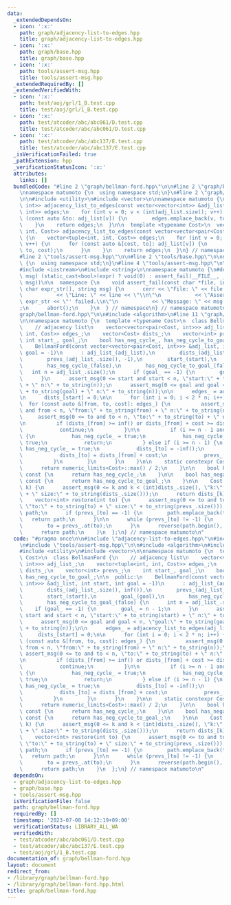 ```yaml
---
data:
  _extendedDependsOn:
  - icon: ':x:'
    path: graph/adjacency-list-to-edges.hpp
    title: graph/adjacency-list-to-edges.hpp
  - icon: ':x:'
    path: graph/base.hpp
    title: graph/base.hpp
  - icon: ':x:'
    path: tools/assert-msg.hpp
    title: tools/assert-msg.hpp
  _extendedRequiredBy: []
  _extendedVerifiedWith:
  - icon: ':x:'
    path: test/aoj/grl/1_B.test.cpp
    title: test/aoj/grl/1_B.test.cpp
  - icon: ':x:'
    path: test/atcoder/abc/abc061/D.test.cpp
    title: test/atcoder/abc/abc061/D.test.cpp
  - icon: ':x:'
    path: test/atcoder/abc/abc137/E.test.cpp
    title: test/atcoder/abc/abc137/E.test.cpp
  _isVerificationFailed: true
  _pathExtension: hpp
  _verificationStatusIcon: ':x:'
  attributes:
    links: []
  bundledCode: "#line 2 \"graph/bellman-ford.hpp\"\n\n#line 2 \"graph/base.hpp\"\n\
    \nnamespace matumoto {\n  using namespace std;\n}\n#line 2 \"graph/adjacency-list-to-edges.hpp\"\
    \n\n#include <utility>\n#include <vector>\n\nnamespace matumoto {\n  vector<pair<int,\
    \ int>> adjacency_list_to_edges(const vector<vector<int>> &adj_list) {\n    vector<pair<int,\
    \ int>> edges;\n    for (int v = 0; v < (int)adj_list.size(); v++) {\n      for\
    \ (const auto &to: adj_list[v]) {\n        edges.emplace_back(v, to);\n      }\n\
    \    }\n    return edges;\n  }\n\n  template <typename Cost>\n  vector<tuple<int,\
    \ int, Cost>> adjacency_list_to_edges(const vector<vector<pair<Cost, int>>> &adj_list)\
    \ {\n    vector<tuple<int, int, Cost>> edges;\n    for (int v = 0; v < (int)adj_list.size();\
    \ v++) {\n      for (const auto &[cost, to]: adj_list[v]) {\n        edges.emplace_back(v,\
    \ to, cost);\n      }\n    }\n    return edges;\n  }\n} // namespace matumoto\n\
    #line 2 \"tools/assert-msg.hpp\"\n\n#line 2 \"tools/base.hpp\"\n\nnamespace matumoto\
    \ {\n  using namespace std;\n}\n#line 4 \"tools/assert-msg.hpp\"\n\n#include <cstdlib>\n\
    #include <iostream>\n#include <string>\n\nnamespace matumoto {\n#define assert_msg(expr,\
    \ msg) (static_cast<bool>(expr) ? void(0) : assert_fail(__FILE__, __LINE__, #expr,\
    \ msg))\n\n  namespace {\n    void assert_fail(const char *file, int line, const\
    \ char expr_str[], string msg) {\n      cerr << \"File: \" << file << \"\\n\"\n\
    \           << \"Line: \" << line << \"\\n\"\n           << \"Assertion '\" <<\
    \ expr_str << \"' failed.\\n\"\n           << \"Message: \" << msg << \"\\n\"\
    ;\n      abort();\n    }\n  } // namespace\n} // namespace matumoto\n#line 6 \"\
    graph/bellman-ford.hpp\"\n\n#include <algorithm>\n#line 11 \"graph/bellman-ford.hpp\"\
    \n\nnamespace matumoto {\n  template <typename Cost>\n  class BellmanFord {\n\
    \    // adjacency list\n    vector<vector<pair<Cost, int>>> adj_list_;\n    vector<tuple<int,\
    \ int, Cost>> edges_;\n    vector<Cost> dists_;\n    vector<int> prevs_;\n   \
    \ int start_, goal_;\n    bool has_neg_cycle_, has_neg_cycle_to_goal_;\n\n  public:\n\
    \    BellmanFord(const vector<vector<pair<Cost, int>>> &adj_list, int start, int\
    \ goal = -1)\n      : adj_list_(adj_list),\n        dists_(adj_list_.size(), inf()),\n\
    \        prevs_(adj_list_.size(), -1),\n        start_(start),\n        goal_(goal),\n\
    \        has_neg_cycle_(false),\n        has_neg_cycle_to_goal_(false) {\n   \
    \   int n = adj_list_.size();\n      if (goal_ == -1) {\n        goal_ = n - 1;\n\
    \      }\n      assert_msg(0 <= start and start < n, \"start:\" + to_string(start)\
    \ + \" n:\" + to_string(n));\n      assert_msg(0 <= goal and goal < n, \"goal:\"\
    \ + to_string(goal) + \" n:\" + to_string(n));\n\n      edges_ = adjacency_list_to_edges(adj_list_);\n\
    \n      dists_[start] = 0;\n\n      for (int i = 0; i < 2 * n; i++) {\n      \
    \  for (const auto &[from, to, cost]: edges_) {\n          assert_msg(0 <= from\
    \ and from < n, \"from:\" + to_string(from) + \" n:\" + to_string(n));\n     \
    \     assert_msg(0 <= to and to < n, \"to:\" + to_string(to) + \" n:\" + to_string(n));\n\
    \n          if (dists_[from] >= inf() or dists_[from] + cost >= dists_[to]) {\n\
    \            continue;\n          }\n\n          if (i >= n - 1 and to == goal)\
    \ {\n            has_neg_cycle_ = true;\n            has_neg_cycle_to_goal_ =\
    \ true;\n            return;\n          } else if (i >= n - 1) {\n           \
    \ has_neg_cycle_ = true;\n            dists_[to] = -inf();\n          } else {\n\
    \            dists_[to] = dists_[from] + cost;\n            prevs_[to] = from;\n\
    \          }\n        }\n      }\n    }\n\n    static constexpr Cost inf() {\n\
    \      return numeric_limits<Cost>::max() / 2;\n    }\n\n    bool has_negative_cycle()\
    \ const {\n      return has_neg_cycle_;\n    }\n\n    bool has_negative_cycle_to_goal()\
    \ const {\n      return has_neg_cycle_to_goal_;\n    }\n\n    Cost &operator[](int\
    \ k) {\n      assert_msg(0 <= k and k < (int)dists_.size(), \"k:\" + to_string(k)\
    \ + \" size:\" + to_string(dists_.size()));\n      return dists_[k];\n    }\n\n\
    \    vector<int> restore(int to) {\n      assert_msg(0 <= to and to < (int)dists_.size(),\
    \ \"to:\" + to_string(to) + \" size:\" + to_string(prevs_.size()));\n      vector<int>\
    \ path;\n      if (prevs_[to] == -1) {\n        path.emplace_back(to);\n     \
    \   return path;\n      }\n\n      while (prevs_[to] != -1) {\n        path.emplace_back(to);\n\
    \        to = prevs_.at(to);\n      }\n      reverse(path.begin(), path.end());\n\
    \      return path;\n    }\n  };\n} // namespace matumoto\n"
  code: "#pragma once\n\n#include \"adjacency-list-to-edges.hpp\"\n#include \"base.hpp\"\
    \n#include \"tools/assert-msg.hpp\"\n\n#include <algorithm>\n#include <string>\n\
    #include <utility>\n#include <vector>\n\nnamespace matumoto {\n  template <typename\
    \ Cost>\n  class BellmanFord {\n    // adjacency list\n    vector<vector<pair<Cost,\
    \ int>>> adj_list_;\n    vector<tuple<int, int, Cost>> edges_;\n    vector<Cost>\
    \ dists_;\n    vector<int> prevs_;\n    int start_, goal_;\n    bool has_neg_cycle_,\
    \ has_neg_cycle_to_goal_;\n\n  public:\n    BellmanFord(const vector<vector<pair<Cost,\
    \ int>>> &adj_list, int start, int goal = -1)\n      : adj_list_(adj_list),\n\
    \        dists_(adj_list_.size(), inf()),\n        prevs_(adj_list_.size(), -1),\n\
    \        start_(start),\n        goal_(goal),\n        has_neg_cycle_(false),\n\
    \        has_neg_cycle_to_goal_(false) {\n      int n = adj_list_.size();\n  \
    \    if (goal_ == -1) {\n        goal_ = n - 1;\n      }\n      assert_msg(0 <=\
    \ start and start < n, \"start:\" + to_string(start) + \" n:\" + to_string(n));\n\
    \      assert_msg(0 <= goal and goal < n, \"goal:\" + to_string(goal) + \" n:\"\
    \ + to_string(n));\n\n      edges_ = adjacency_list_to_edges(adj_list_);\n\n \
    \     dists_[start] = 0;\n\n      for (int i = 0; i < 2 * n; i++) {\n        for\
    \ (const auto &[from, to, cost]: edges_) {\n          assert_msg(0 <= from and\
    \ from < n, \"from:\" + to_string(from) + \" n:\" + to_string(n));\n         \
    \ assert_msg(0 <= to and to < n, \"to:\" + to_string(to) + \" n:\" + to_string(n));\n\
    \n          if (dists_[from] >= inf() or dists_[from] + cost >= dists_[to]) {\n\
    \            continue;\n          }\n\n          if (i >= n - 1 and to == goal)\
    \ {\n            has_neg_cycle_ = true;\n            has_neg_cycle_to_goal_ =\
    \ true;\n            return;\n          } else if (i >= n - 1) {\n           \
    \ has_neg_cycle_ = true;\n            dists_[to] = -inf();\n          } else {\n\
    \            dists_[to] = dists_[from] + cost;\n            prevs_[to] = from;\n\
    \          }\n        }\n      }\n    }\n\n    static constexpr Cost inf() {\n\
    \      return numeric_limits<Cost>::max() / 2;\n    }\n\n    bool has_negative_cycle()\
    \ const {\n      return has_neg_cycle_;\n    }\n\n    bool has_negative_cycle_to_goal()\
    \ const {\n      return has_neg_cycle_to_goal_;\n    }\n\n    Cost &operator[](int\
    \ k) {\n      assert_msg(0 <= k and k < (int)dists_.size(), \"k:\" + to_string(k)\
    \ + \" size:\" + to_string(dists_.size()));\n      return dists_[k];\n    }\n\n\
    \    vector<int> restore(int to) {\n      assert_msg(0 <= to and to < (int)dists_.size(),\
    \ \"to:\" + to_string(to) + \" size:\" + to_string(prevs_.size()));\n      vector<int>\
    \ path;\n      if (prevs_[to] == -1) {\n        path.emplace_back(to);\n     \
    \   return path;\n      }\n\n      while (prevs_[to] != -1) {\n        path.emplace_back(to);\n\
    \        to = prevs_.at(to);\n      }\n      reverse(path.begin(), path.end());\n\
    \      return path;\n    }\n  };\n} // namespace matumoto\n"
  dependsOn:
  - graph/adjacency-list-to-edges.hpp
  - graph/base.hpp
  - tools/assert-msg.hpp
  isVerificationFile: false
  path: graph/bellman-ford.hpp
  requiredBy: []
  timestamp: '2023-07-08 14:12:19+09:00'
  verificationStatus: LIBRARY_ALL_WA
  verifiedWith:
  - test/atcoder/abc/abc061/D.test.cpp
  - test/atcoder/abc/abc137/E.test.cpp
  - test/aoj/grl/1_B.test.cpp
documentation_of: graph/bellman-ford.hpp
layout: document
redirect_from:
- /library/graph/bellman-ford.hpp
- /library/graph/bellman-ford.hpp.html
title: graph/bellman-ford.hpp
---
```

